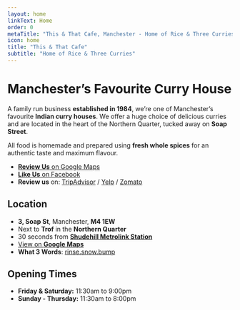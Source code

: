 ```yaml
---
layout: home
linkText: Home
order: 0
metaTitle: "This & That Cafe, Manchester - Home of Rice & Three Curries"
icon: home
title: "This & That Cafe"
subtitle: "Home of Rice & Three Curries"
---
```


# Manchester’s Favourite Curry House

A family run business **established in 1984**, we’re one of Manchester’s favourite **Indian curry houses**. We offer a huge choice of delicious curries and are located in the heart of the Northern Quarter, tucked away on **Soap Street**.

All food is homemade and prepared using **fresh whole spices** for an authentic taste and maximum flavour.

* [**Review Us** on Google Maps](http://shhhh.link/2994e)
* [**Like Us** on Facebook](https://www.facebook.com/ThisAndThatManchester)
* **Review us** on: [TripAdvisor][tripadvisor] / [Yelp][yelp] / [Zomato][zomato]

## <i class="icon-map-signs"></i>Location

* **3, Soap St**, Manchester, **M4 1EW**
* Next to **Trof** in the **Northern Quarter**
* 30 seconds from [**Shudehill Metrolink Station**](https://tfgm.com/public-transport/tram/stops/shudehill-tram)
* [View on **Google Maps**](https://goo.gl/maps/xTNreANmJEz)
* **What 3 Words**: [rinse.snow.bump](https://w3w.co/rinse.snow.bump)

## <i class="icon-clock"></i>Opening Times

* **Friday & Saturday:** 11:30am to 9:00pm
* **Sunday - Thursday:** 11:30am to 8:00pm


[tripadvisor]: https://www.tripadvisor.co.uk/Restaurant_Review-g187069-d732222-Reviews-This_That-Manchester_Greater_Manchester_England.html
[yelp]: https://www.yelp.co.uk/biz/this-and-that-manchester
[zomato]: https://www.zomato.com/manchester/this-that-northern-quarter/menu

